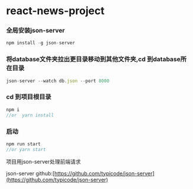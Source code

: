 # react-news-project

### 全局安装**json-server**

```jsx
npm install -g json-server  
```

### 将database文件夹拉出更目录移动到其他文件夹,cd 到database所在目录

```jsx
json-server --watch db.json --port 8000
```

### cd 到项目根目录

```jsx
npm i
//or  yarn install 
```

### 启动

```jsx
npm run start
//or yarn start
```


项目用json-server处理前端请求

json-server github:[https://github.com/typicode/json-server](https://github.com/typicode/json-server)